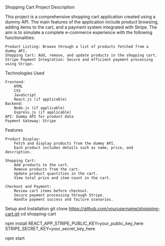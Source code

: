 Shopping Cart Project
Description

This project is a comprehensive shopping cart application created using a dummy API. The main features of the application include product browsing, adding items to the cart, and a payment system integrated with Stripe. The aim is to simulate a complete e-commerce experience with the following functionalities:

    Product Listing: Browse through a list of products fetched from a dummy API.
    Shopping Cart: Add, remove, and update products in the shopping cart.
    Stripe Payment Integration: Secure and efficient payment processing using Stripe.

Technologies Used

    Frontend: 
        HTML
        CSS
        JavaScript
        React.js (if applicable)
    Backend:
        Node.js (if applicable)
        Express.js (if applicable)
    API: Dummy API for product data
    Payment Gateway: Stripe

Features

    Product Display:
        Fetch and display products from the dummy API.
        Each product includes details such as name, price, and description.

    Shopping Cart:
        Add products to the cart.
        Remove products from the cart.
        Update product quantities in the cart.
        View total price and item count in the cart.

    Checkout and Payment:
        Review cart items before checkout.
        Secure payment processing through Stripe.
        Handle payment success and failure scenarios.

Setup and Installation
git clone https://github.com/yourusername/shopping-cart.git
cd shopping-cart

npm install
REACT_APP_STRIPE_PUBLIC_KEY=your_public_key_here
STRIPE_SECRET_KEY=your_secret_key_here

npm start
